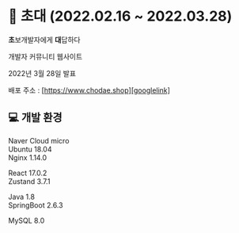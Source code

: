 # :email: 초대 (2022.02.16 ~ 2022.03.28)
**초**보개발자에게 **대**답하다   
   
개발자 커뮤니티 웹사이트
   
2022년 3월 28일 발표
   
    
배포 주소 : [https://www.chodae.shop][googlelink]

[googlelink]: https://www.chodae.shop "초대"

## :computer:	 개발 환경 
Naver Cloud micro   
Ubuntu 18.04    
Nginx 1.14.0
   
React 17.0.2       
Zustand 3.7.1   
   
Java 1.8   
SpringBoot 2.6.3         

MySQL 8.0      
